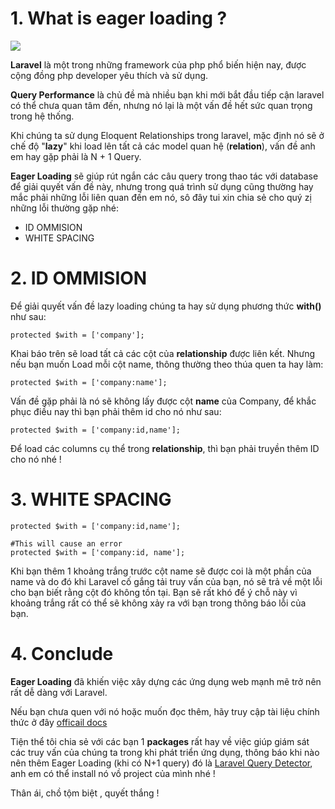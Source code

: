 # **1. What is eager loading ?**
![](https://images.viblo.asia/e3b7e0b2-6d78-4580-9736-e7066a662598.jpg)

**Laravel** là một trong những framework của php phổ biến hiện nay, được cộng đồng php developer yêu thích và sử dụng.

**Query Performance** là chủ đề mà nhiều bạn khi mới bắt đầu tiếp cận laravel có thể chưa quan tâm đến, nhưng nó lại là một vấn đề hết sức quan trọng trong hệ thống.

Khi chúng ta sử dụng Eloquent Relationships trong laravel, mặc định nó sẽ ở chế độ "**lazy**" khi load lên tất cả các model quan hệ (**relation**), vấn đề anh em hay gặp phải là N + 1 Query.

**Eager Loading** sẽ giúp rút ngắn các câu query trong thao tác với database để giải quyết vấn đề này, nhưng trong quá trình sử dụng cũng thường hay mắc phải những lỗi liên quan đến em nó, sô đây tui xin chia sẻ cho quý zị những lỗi thường gặp nhé:

* ID OMMISION
* WHITE SPACING

# **2. ID OMMISION**
Để giải quyết vấn đề lazy loading chúng ta hay sử dụng phương thức **with()** như sau:
```
protected $with = ['company'];
```
Khai báo trên sẽ load tất cả các cột của **relationship** được liên kết. Nhưng nếu bạn muốn Load mỗi cột name, thông thường theo thúa quen ta hay làm:
```
protected $with = ['company:name'];
```
Vấn đề gặp phải là nó sẽ không lấy được cột **name** của Company, để khắc phục điều nay thì bạn phải thêm id cho nó như sau:
```
protected $with = ['company:id,name'];
```
Để load các columns cụ thể trong **relationship**, thì bạn phải truyền thêm ID cho nó nhé !
# **3. WHITE SPACING**
```
protected $with = ['company:id,name'];

#This will cause an error
protected $with = ['company:id, name'];
```
Khi bạn thêm 1 khoảng trắng trước cột name sẽ được coi là một phần của name và do đó khi Laravel cố gắng tải truy vấn của bạn, nó sẽ trả về một lỗi cho bạn biết rằng cột đó không tồn tại.
Bạn sẽ rất khó để  ý chỗ này vì khoảng trắng rất có thể sẽ không xảy ra với bạn trong thông báo lỗi của bạn.
# **4. Conclude**
**Eager Loading** đã khiến việc xây dựng các ứng dụng web mạnh mẽ trở nên rất dễ dàng với Laravel. 

Nếu bạn chưa quen với nó hoặc muốn đọc thêm, hãy truy cập tài liệu chính thức ở đây [officail docs](https://laravel.com/docs/8.x/eloquent-relationships#eager-loading)

Tiện thể tôi chia sẻ với các bạn 1 **packages** rất hay về việc giúp giám sát các truy vấn của chúng ta trong khi phát triển ứng dụng, thông báo khi nào nên thêm Eager Loading (khi có N+1 query) đó là [Laravel Query Detector](https://beyondco.de/docs/laravel-query-detector/installation), anh em có thể install nó vồ project của mình nhé !

Thân ái, chồ tộm biệt , quyết thắng !